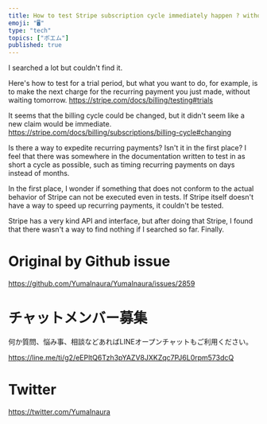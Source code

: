 ```yaml
---
title: How to test Stripe subscription cycle immediately happen ? without wai
emoji: "🖥"
type: "tech"
topics: ["ポエム"]
published: true
---
```


I searched a lot but couldn't find it.

Here's how to test for a trial period, but what you want to do, for example, is to make the next charge for the recurring payment you just made, without waiting tomorrow.
https://stripe.com/docs/billing/testing#trials

It seems that the billing cycle could be changed, but it didn't seem like a new claim would be immediate.
https://stripe.com/docs/billing/subscriptions/billing-cycle#changing

Is there a way to expedite recurring payments? Isn't it in the first place?
I feel that there was somewhere in the documentation written to test in as short a cycle as possible, such as timing recurring payments on days instead of months.

In the first place, I wonder if something that does not conform to the actual behavior of Stripe can not be executed even in tests.
If Stripe itself doesn't have a way to speed up recurring payments, it couldn't be tested.

Stripe has a very kind API and interface, but after doing that Stripe, I found that there wasn't a way to find nothing if I searched so far. Finally.

# Original by Github issue

https://github.com/YumaInaura/YumaInaura/issues/2859








<!-- Update From Qiita API -->

# チャットメンバー募集


何か質問、悩み事、相談などあればLINEオープンチャットもご利用ください。

https://line.me/ti/g2/eEPltQ6Tzh3pYAZV8JXKZqc7PJ6L0rpm573dcQ





# Twitter


https://twitter.com/YumaInaura


<!-- Update From Qiita API -->


